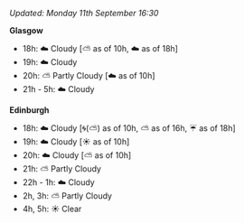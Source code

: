 *Updated: Monday 11th September 16:30*

**Glasgow**

* 18h: :cloud: Cloudy [:partly_sunny: as of 10h, :cloud: as of 18h]
* 19h: :cloud: Cloudy
* 20h: :partly_sunny: Partly Cloudy [:cloud: as of 10h]
* 21h - 5h: :cloud: Cloudy

**Edinburgh**

* 18h: :cloud: Cloudy [:cyclone:(:partly_sunny:) as of 10h, :partly_sunny: as of 16h, :umbrella: as of 18h]
* 19h: :cloud: Cloudy [:sunny: as of 10h]
* 20h: :cloud: Cloudy [:partly_sunny: as of 10h]
* 21h: :partly_sunny: Partly Cloudy
* 22h - 1h: :cloud: Cloudy
* 2h, 3h: :partly_sunny: Partly Cloudy
* 4h, 5h: :sunny: Clear
